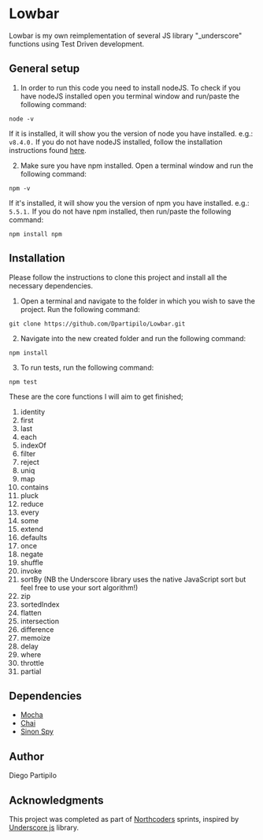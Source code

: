 # Lowbar 

Lowbar is my own reimplementation of several JS library "_underscore" functions using Test Driven development. 

## General setup

1. In order to run this code you need to install nodeJS. To check if you have nodeJS installed open you terminal window and run/paste the following command:
``` 
node -v
```

If it is installed, it will show you the version of node you have installed. e.g.:
```v8.4.0.``` 
 If you do not have nodeJS installed, follow the installation instructions found [here](https://nodejs.org/en/download/package-manager/).

2. Make sure you have npm installed. Open a terminal window and run the following command:
``` 
npm -v 
```

If it's installed, it will show you the version of npm you have installed. e.g.: ```  5.5.1. ``` 
If you do not have npm installed, then run/paste the following command:
``` 
npm install npm 
```

## Installation
Please follow the instructions to clone this project and install all the necessary dependencies.

1. Open a terminal and navigate to the folder in which you wish to save the project. Run the following command:
``` 
git clone https://github.com/Dpartipilo/Lowbar.git
```
2. Navigate into the new created folder and run the following command:
```
npm install
```
3. To run tests, run the following command:
```
npm test
```

These are the core functions I will aim to get finished;

1. identity
2. first
3. last
4. each
5. indexOf
6. filter
7. reject
8. uniq
9. map
10. contains
11. pluck
12. reduce
13. every
14. some
15. extend
16. defaults
17. once
18. negate
19. shuffle
20. invoke
21. sortBy (NB the Underscore library uses the native JavaScript sort but feel free to use your sort algorithm!)
22. zip
23. sortedIndex
24. flatten
25. intersection
26. difference
27. memoize
28. delay
29. where
30. throttle
31. partial

## Dependencies

* [Mocha](https://mochajs.org/)
* [Chai](http://chaijs.com/)
* [Sinon Spy](http://sinonjs.org/)

## Author

Diego Partipilo

## Acknowledgments

This project was completed as part of [Northcoders](https://northcoders.com/) sprints, inspired by [Underscore js](http://underscorejs.org/) library.

